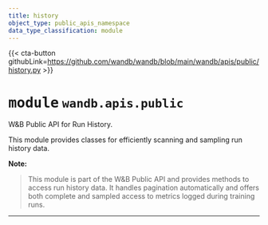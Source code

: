 ```yaml
---
title: history
object_type: public_apis_namespace
data_type_classification: module
---
```


{{< cta-button githubLink=https://github.com/wandb/wandb/blob/main/wandb/apis/public/history.py >}}




# <kbd>module</kbd> `wandb.apis.public`
W&B Public API for Run History. 

This module provides classes for efficiently scanning and sampling run history data. 



**Note:**

> This module is part of the W&B Public API and provides methods to access run history data. It handles pagination automatically and offers both complete and sampled access to metrics logged during training runs. 



---



